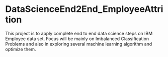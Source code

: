 # DataScienceEnd2End_EmployeeAttrition
This project is to apply complete end to end data science steps on IBM Employee data set. Focus will be mainly on Imbalanced Classification Problems and also in exploring several machine learning algorithm and optimize them. 
